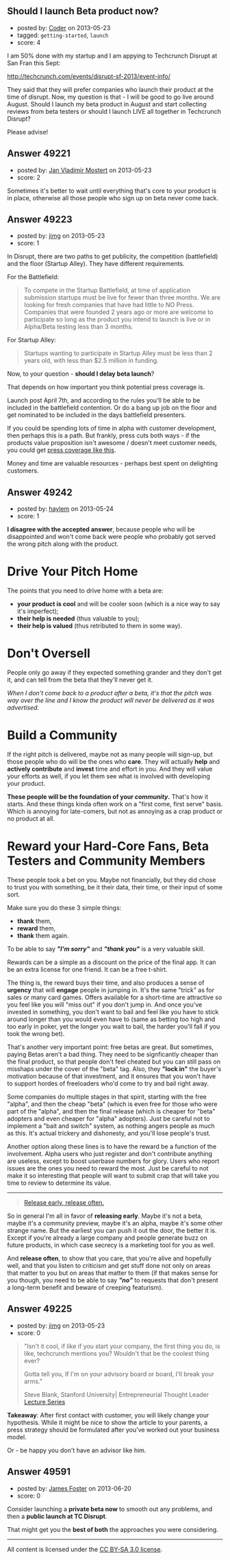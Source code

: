 ## Should I launch Beta product now?

- posted by: [Coder](https://stackexchange.com/users/-1/25816-coder) on 2013-05-23
- tagged: `getting-started`, `launch`
- score: 4

I am 50% done with my startup and I am appying to Techcrunch Disrupt at San Fran this Sept:

http://techcrunch.com/events/disrupt-sf-2013/event-info/

They said that they will prefer companies who launch their product at the time of disrupt. Now, my question is that - I will be good to go live around August. Should I launch my beta product in August and start collecting reviews from beta testers or should I launch LIVE all together in Techcrunch Disrupt?

Please advise!


## Answer 49221

- posted by: [Jan Vladimir Mostert](https://stackexchange.com/users/-1/26215-jan-vladimir-mostert) on 2013-05-23
- score: 2

Sometimes it's better to wait until everything that's core to your product is in place, otherwise all those people who sign up on beta never come back. 


## Answer 49223

- posted by: [jimg](https://stackexchange.com/users/-1/2380-jimg) on 2013-05-23
- score: 1

<p>In Disrupt, there are two paths to get publicity, the competition (battlefield) and the floor (Startup Alley).  They have different requirements.</p>

<p>For the Battlefield:</p>

<blockquote>
  <p>To compete in the Startup Battlefield, at time of application
  submission startups must be live for fewer than three months.  We are
  looking for fresh companies that have had little to NO Press. 
  Companies that were founded 2 years ago or more are welcome to
  participate so long as the product you intend to launch is live or in
  Alpha/Beta testing less than 3 months.</p>
</blockquote>

<p>For Startup Alley:</p>

<blockquote>
  <p>Startups wanting to participate in Startup Alley must be less than 2
  years old, with less than $2.5 million in funding.</p>
</blockquote>

<p>Now, to your question - <strong>should I delay beta launch</strong>? </p>

<p>That depends on how important you think potential press coverage is. </p>

<p>Launch post April 7th, and according to the rules you'll be able to be included in the battlefield contention. Or do a bang up job on the floor and get nominated to be included in the days battlefield presenters.</p>

<p>If you could be spending lots of time in alpha with customer development, then perhaps this is a path.  But frankly, press cuts both ways - if the products value proposition isn't awesome / doesn't meet customer needs, you could get <a href="http://thenextweb.com/video/2011/09/16/this-was-the-most-useless-startup-at-disrupt-video/" rel="nofollow">press coverage like this</a>.</p>

<p>Money and time are valuable resources - perhaps best spent on delighting customers.  </p>



## Answer 49242

- posted by: [haylem](https://stackexchange.com/users/-1/4690-haylem) on 2013-05-24
- score: 1

<p><strong>I disagree with the accepted answer</strong>, because people who will be disappointed and won't come back were people who probably got served the wrong pitch along with the product.</p>

<h1>Drive Your Pitch Home</h1>

<p>The points that you need to drive home with a beta are:</p>

<ul>
<li><strong>your product is cool</strong> and will be cooler soon (which is a nice way to say it's imperfect);</li>
<li><strong>their help is needed</strong> (thus valuable to you);</li>
<li><strong>their help is valued</strong> (thus retributed to them in some way).</li>
</ul>

<h1>Don't Oversell</h1>

<p>People only go away if they expected something grander and they don't get it, and can tell from the beta that they'll never get it.</p>

<p><em>When I don't come back to a product after a beta, it's that the pitch was way over the line and I know the product will never be delivered as it was advertised.</em></p>

<h1>Build a Community</h1>

<p>If the right pitch is delivered, maybe not as many people will sign-up, but those people who do will be the ones who <strong>care</strong>. They will actually <strong>help</strong> and <strong>actively contribute</strong> and <strong>invest</strong> time and effort in you. And they will value your efforts as well, if you let them see what is involved with developing your product.</p>

<p><strong>These people will be the foundation of your <em>community</em>.</strong> That's how it starts. And these things kinda often work on a "first come, first serve" basis. Which is annoying for late-comers, but not as annoying as a crap product or no product at all.</p>

<h1>Reward your Hard-Core Fans, Beta Testers and Community Members</h1>

<p>These people took a bet on you. Maybe not financially, but they did chose to trust you with something, be it their data, their time, or their input of some sort.</p>

<p>Make sure you do these 3 simple things:</p>

<ul>
<li><strong>thank</strong> them,</li>
<li><strong>reward</strong> them,</li>
<li><strong>thank</strong> them again.</li>
</ul>

<p>To be able to say <strong><em>"I'm sorry"</em></strong> and <strong><em>"thank you"</em></strong> is a very valuable skill.</p>

<p>Rewards can be a simple as a discount on the price of the final app. It can be an extra license for one friend. It can be a free t-shirt.</p>

<p>The thing is, the reward buys their time, and also produces a sense of <strong>urgency</strong> that will <strong>engage</strong> people in jumping in. It's the same "trick" as for sales or many card games. Offers available for a short-time are attractive so you feel like you will "miss out" if you don't jump in. And once you've invested in something, you don't want to bail and feel like you have to stick around longer than you would even have to (same as betting too high and too early in poker, yet the longer you wait to bail, the harder you'll fall if you took the wrong bet).</p>

<p>That's another very important point: free betas are great. But sometimes, paying Betas aren't a bad thing. They need to be signficantly cheaper than the final product, so that people don't feel cheated but you can still pass on misshaps under the cover of the "beta" tag. Also, they <strong>"lock in"</strong> the buyer's motivation because of that investment, and it ensures that you won't have to support hordes of freeloaders who'd come to try and bail right away.</p>

<p>Some companies do multiple stages in that spirit, starting with the free "alpha", and then the cheap "beta" (which is even free for those who were part of the "alpha", and then the final release (which is cheaper for "beta" adopters and even cheaper for "alpha" adopters). Just be careful not to implement a "bait and switch" system, as nothing angers people as much as this. It's actual trickery and dishonesty, and you'll lose people's trust.</p>

<p>Another option along these lines is to have the reward be a function of the involvement. Alpha users who just register and don't contribute anything are useless, except to boost userbase numbers for glory. Users who report issues are the ones you need to reward the most. Just be careful to not make it so interesting that people will want to submit crap that will take you time to review to determine its value.</p>

<hr>

<blockquote>
  <p><a href="http://en.wikipedia.org/wiki/Release_early,_release_often" rel="nofollow">Release early, release often.</a></p>
</blockquote>

<p>So in general I'm all in favor of <strong>releasing early</strong>. Maybe it's not a beta, maybe it's a community preview, maybe it's an alpha, maybe it's some other strange name. But the earliest you can push it out the door, the better it is. Except if you're already a large company and people generate buzz on future products, in which case secrecy is a marketing tool for you as well.</p>

<p>And <strong>release often</strong>, to show that you care, that you're alive and hopefully well, and that you listen to criticism and get stuff done not only on areas that matter to you but on areas that matter to them (if that makes sense for you though, you need to be able to say <strong><em>"no"</em></strong> to requests that don't present a long-term benefit and beware of creeping featurism).</p>



## Answer 49225

- posted by: [jimg](https://stackexchange.com/users/-1/2380-jimg) on 2013-05-23
- score: 0

<blockquote>
  <p>"Isn't it cool, if like if you start your company, the first thing you
  do, is like, techcrunch mentions you? Wouldn't that be the coolest
  thing ever? </p>
  
  <p>Gotta tell you, If I'm on your advisory board or board, I'll break
  your arms."</p>
  
  <p>Steve Blank, Stanford University| Entrepreneurial Thought Leader <a href="http://ecorner.stanford.edu/authorMaterialInfo.html?mid=2060" rel="nofollow">Lecture Series</a></p>
</blockquote>

<p><strong>Takeaway</strong>: After first contact with customer, you will likely change your hypothesis. While it might be nice to show the article to your parents, a press strategy should be formulated after you've worked out your business model. </p>

<p>Or - be happy you don't have an advisor like him.</p>



## Answer 49591

- posted by: [James Foster](https://stackexchange.com/users/-1/23640-james-foster) on 2013-06-20
- score: 0

Consider launching a **private beta now** to smooth out any problems, and then a **public launch at TC Disrupt**.

That might get you the **best of both** the approaches you were considering.



---

All content is licensed under the [CC BY-SA 3.0 license](https://creativecommons.org/licenses/by-sa/3.0/).
